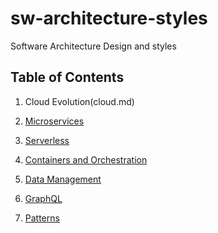 # sw-architecture-styles
Software Architecture Design and styles

## Table of Contents

1. Cloud Evolution(cloud.md)

2. [Microservices](microservices.md) 

3. [Serverless](serveless.md) 

4. [Containers and Orchestration](Containers-and-orchestration.md) 

5. [Data Management](data-mgmt.md)

6. [GraphQL](Graphql.md) 

7. [Patterns](patterns.md)




